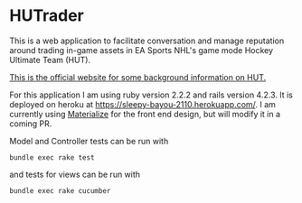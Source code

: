 # HUTrader

This is a web application to facilitate conversation and manage reputation around trading in-game assets in EA Sports NHL's game mode Hockey Ultimate Team (HUT).

[This is the official website for some background information on HUT.](https://www.easports.com/nhl/hockey-ultimate-team/ultimate-guide)

For this application I am using ruby version 2.2.2 and rails version 4.2.3. It is deployed on heroku at https://sleepy-bayou-2110.herokuapp.com/. I am currently using [Materialize](http://materializecss.com/) for the front end design, but will modify it in a coming PR.

Model and Controller tests can be run with

```
bundle exec rake test
```
and tests for views can be run with

```
bundle exec rake cucumber
```

